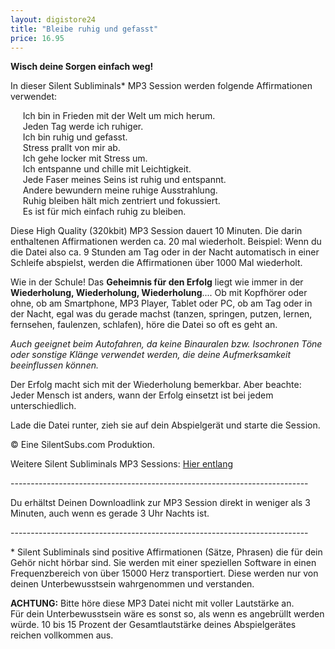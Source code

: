 ```yaml
---
layout: digistore24
title: "Bleibe ruhig und gefasst"
price: 16.95
---
```

<p><strong>Wisch deine Sorgen einfach weg!</strong></p>
<p>In dieser Silent Subliminals* MP3 Session werden folgende Affirmationen verwendet:</p>
<p>&#xA0;&#xA0;&#xA0;&#xA0; Ich bin in Frieden mit der Welt um mich herum.<br>&#xA0;&#xA0;&#xA0;&#xA0; Jeden Tag werde ich ruhiger.<br>&#xA0;&#xA0;&#xA0;&#xA0; Ich bin ruhig und gefasst.<br>&#xA0;&#xA0;&#xA0;&#xA0; Stress prallt von mir ab.<br>&#xA0;&#xA0;&#xA0;&#xA0; Ich gehe locker mit Stress um.<br>&#xA0;&#xA0;&#xA0;&#xA0; Ich entspanne und chille mit Leichtigkeit.<br>&#xA0;&#xA0;&#xA0;&#xA0; Jede Faser meines Seins ist ruhig und entspannt.<br>&#xA0;&#xA0;&#xA0;&#xA0; Andere bewundern meine ruhige Ausstrahlung.<br>&#xA0;&#xA0;&#xA0;&#xA0; Ruhig bleiben h&#xE4;lt mich zentriert und fokussiert.<br>&#xA0;&#xA0;&#xA0;&#xA0; Es ist f&#xFC;r mich einfach ruhig zu bleiben.</p>
<p>Diese High Quality (320kbit) MP3 Session dauert 10 Minuten. Die darin enthaltenen Affirmationen werden ca. 20 mal wiederholt. Beispiel: Wenn du die Datei also ca. 9 Stunden am Tag oder in der Nacht automatisch in einer Schleife abspielst, werden die Affirmationen &#xFC;ber 1000 Mal wiederholt.</p>
<p>Wie in der Schule! Das <strong>Geheimnis f&#xFC;r den Erfolg</strong> liegt wie immer in der <strong>Wiederholung, Wiederholung, Wiederholung</strong>.... Ob mit Kopfh&#xF6;rer oder ohne, ob am Smartphone, MP3 Player, Tablet oder PC, ob am Tag oder in der Nacht, egal was du gerade machst (tanzen, springen, putzen, lernen, fernsehen, faulenzen, schlafen), h&#xF6;re die Datei so oft es geht an.</p>
<p><em>Auch geeignet beim Autofahren, da keine Binauralen bzw. Isochronen T&#xF6;ne oder sonstige Kl&#xE4;nge verwendet werden, die deine Aufmerksamkeit beeinflussen k&#xF6;nnen.</em></p>
<p>Der Erfolg macht sich mit der Wiederholung bemerkbar. Aber beachte: Jeder Mensch ist anders, wann der Erfolg einsetzt ist bei jedem unterschiedlich.</p>
<p>Lade die Datei runter, zieh sie auf dein Abspielger&#xE4;t und starte die Session.</p>
<p>&#xA9; Eine SilentSubs.com Produktion.</p>
<p>Weitere Silent Subliminals MP3 Sessions: <a href="http://silentsubs.com" target="_blank">Hier entlang</a></p>
<p>--------------------------------------------------------------------------</p>
<p>Du erh&#xE4;ltst Deinen Downloadlink zur MP3 Session direkt in weniger als 3 Minuten, auch wenn es gerade 3 Uhr Nachts ist.</p>
<p>--------------------------------------------------------------------------</p>
<p>* Silent Subliminals sind positive Affirmationen (S&#xE4;tze, Phrasen) die f&#xFC;r dein Geh&#xF6;r nicht h&#xF6;rbar sind. Sie werden mit einer speziellen Software in einen Frequenzbereich von &#xFC;ber 15000 Herz transportiert. Diese werden nur von deinen Unterbewusstsein wahrgenommen und verstanden.</p>
<p><strong>ACHTUNG:</strong> Bitte h&#xF6;re diese MP3 Datei nicht mit voller Lautst&#xE4;rke an. <br>F&#xFC;r dein Unterbewusstsein w&#xE4;re es sonst so, als wenn es angebr&#xFC;llt werden w&#xFC;rde. 10 bis 15 Prozent der Gesamtlautst&#xE4;rke deines Abspielger&#xE4;tes reichen vollkommen aus.&#xA0;</p>